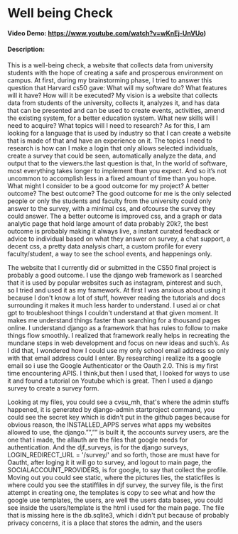 # Well being Check
#### Video Demo:  https://www.youtube.com/watch?v=wKnEj-UnVUo)
#### Description:
This is a well-being check, a website that collects data from university students with the hope of creating a safe and prosperous environment on campus. At first, during my brainstorming phase,  I tried to answer this question that Harvard cs50 gave: What will my software do? What features will it have? How will it be executed? My vision is a website that collects data from students of the university, collects it, analyzes it, and has data that can be presented and can be used to create events, activities, amend the existing system, for a better education system. What new skills will I need to acquire? What topics will I need to research? As for this, I am looking for a language that is used by industry so that I can create a website that is made of that and have an experience on it. The topics I need to research is how can I make a login that only allows selected individuals, create a survey that could be seen, automatically analyze the data, and output that to the viewers.the last question is that, In the world of software, most everything takes longer to implement than you expect. And so it’s not uncommon to accomplish less in a fixed amount of time than you hope. What might I consider to be a good outcome for my project? A better outcome? The best outcome? The good outcome for me is the only selected people or only the students and faculty from the university could only answer to the survey, with a minimal css, and ofcourse the survey they could answer. The a better outcome is improved css, and a graph or data analytic page that hold large amount of data probably 20k?, the best outcome is probably making it always live, a instant curated feedback or advice to individual based on what they answer on survey, a chat support, a decent css, a pretty data analysis chart, a custom profile for every faculty/student, a way to see the school events, and happenings only.

The website that I currently did or submitted in the CS50 final project is probably a  good outcome. I use the django web framework as I searched that it is used by popular websites such as instagram, pinterest and such, so I tried and used it as my framework. At first I was anxious about using it because I don't know a lot of stuff, however reading the tutorials and docs surrounding it makes it much less harder to understand. I used ai or chat gpt to troubleshoot things I couldn't understand at that given moment. It makes me understand things faster than searching for  a thousand pages online. I understand django as a framework that has rules to follow to make things flow smoothly. I realized that framework really helps in recreating the mundane steps in web development and focus on new ideas and such’s. As I did that, I wondered how I could use my only school email address so only with that email address could I enter. By researching i realize its a google email so i use the Google Authenticator or the Oauth 2.0. This is my first time encountering APIS. I think,but then I used that, I looked for ways to use it and found a tutorial on Youtube which is great.  Then I used a django survey to create a survey form. 

Looking at my files, you could see a cvsu_mh, that's where the admin stuffs happened,  it is generated by django-admin startproject command, you could see the secret key which is didn't put in the github pages because for obvious reason, the INSTALLED_APPS serves what apps my websites allowed to use, the django.””,”” is built it, the accounts survey users, are the one that i made, the allauth are the files that google needs for authentication. And the djf_surveys, is for the django surveys, LOGIN_REDIRECT_URL = '/survey/' and so forth, those are must have for Oautht, after loging it it will go to survey, and logout to main page, the SOCIALACCOUNT_PROVIDERS, is for google, to say that collect the profile. Moving out you could see static, where the pictures lies, the staticfiles is where could you see the statiffiles in djf survey, the survey file, is the first attempt in creating one, the templates is copy to see what and how the google use templates, the users, are well the users data bases, you could see inside the users/template is the html i used for the main page. The file that is missing here is the db.sqlite3, which i didn't put because of probably privacy concerns, it is a place that stores the admin, and the users





